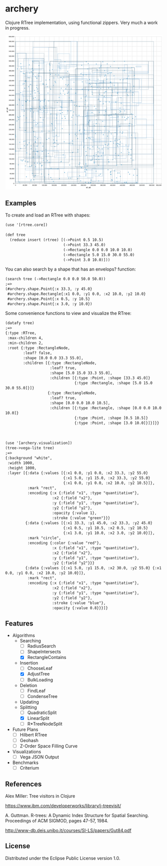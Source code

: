 # archery

Clojure RTree implementation, using functional zippers. Very much a work in progress.

<img src="https://raw.githubusercontent.com/chrisulloa/archery/master/doc/visualization%20(2).png" width="550">

## Examples
To create and load an RTree with shapes:
```
(use '[rtree.core])

(def tree
  (reduce insert (rtree) [(->Point 0.5 10.5)
                          (->Point 33.3 45.0)
                          (->Rectangle 0.0 0.0 10.0 10.0)
                          (->Rectangle 5.0 15.0 30.0 55.0)
                          (->Point 3.0 10.0)]))
```

You can also search by a shape that has an envelops? function:
```
(search tree (->Rectangle 0.0 0.0 50.0 50.0))
;=>
(#archery.shape.Point{:x 33.3, :y 45.0}
 #archery.shape.Rectangle{:x1 0.0, :y1 0.0, :x2 10.0, :y2 10.0}
 #archery.shape.Point{:x 0.5, :y 10.5}
 #archery.shape.Point{:x 3.0, :y 10.0})
```

Some convenience functions to view and visualize the RTree:
```
(datafy tree)
;=>
{:type :RTree,
 :max-children 4,
 :min-children 2,
 :root {:type :RectangleNode,
        :leaf? false,
        :shape [0.0 0.0 33.3 55.0],
        :children [{:type :RectangleNode,
                    :leaf? true,
                    :shape [5.0 15.0 33.3 55.0],
                    :children [{:type :Point, :shape [33.3 45.0]}
                               {:type :Rectangle, :shape [5.0 15.0 30.0 55.0]}]}
                   {:type :RectangleNode,
                    :leaf? true,
                    :shape [0.0 0.0 10.0 10.5],
                    :children [{:type :Rectangle, :shape [0.0 0.0 10.0 10.0]}
                               {:type :Point, :shape [0.5 10.5]}
                               {:type :Point, :shape [3.0 10.0]}]}]}}
                               

 
(use '[archery.visualization])
(tree->vega-lite tree)
;=>
{:background "white",
 :width 1000,
 :height 1000,
 :layer [{:data {:values [{:x1 0.0, :y1 0.0, :x2 33.3, :y2 55.0}
                          {:x1 5.0, :y1 15.0, :x2 33.3, :y2 55.0}
                          {:x1 0.0, :y1 0.0, :x2 10.0, :y2 10.5}]},
          :mark "rect",
          :encoding {:x {:field "x1", :type "quantitative"},
                     :x2 {:field "x2"},
                     :y {:field "y1", :type "quantitative"},
                     :y2 {:field "y2"},
                     :opacity {:value 1},
                     :stroke {:value "green"}}}
         {:data {:values [{:x1 33.3, :y1 45.0, :x2 33.3, :y2 45.0}
                          {:x1 0.5, :y1 10.5, :x2 0.5, :y2 10.5}
                          {:x1 3.0, :y1 10.0, :x2 3.0, :y2 10.0}]},
          :mark "circle",
          :encoding {:color {:value "red"},
                     :x {:field "x1", :type "quantitative"},
                     :x2 {:field "x2"},
                     :y {:field "y1", :type "quantitative"},
                     :y2 {:field "y2"}}}
         {:data {:values [{:x1 5.0, :y1 15.0, :x2 30.0, :y2 55.0} {:x1 0.0, :y1 0.0, :x2 10.0, :y2 10.0}]},
          :mark "rect",
          :encoding {:x {:field "x1", :type "quantitative"},
                     :x2 {:field "x2"},
                     :y {:field "y1", :type "quantitative"},
                     :y2 {:field "y2"},
                     :stroke {:value "blue"},
                     :opacity {:value 0.8}}}]}
```

## Features

* Algorithms
  * Searching
    - [ ] RadiusSearch
    - [ ] ShapeIntersects
    - [x] RectangleContains
  * Insertion
    - [ ] ChooseLeaf
    - [x] AdjustTree
    - [ ] BulkLoading
  * Deletion
    - [ ] FindLeaf
    - [ ] CondenseTree
  * Updating
  * Splitting
    - [ ] QuadraticSplit
    - [x] LinearSplit
    - [ ] R\*TreeNodeSplit
* Future Plans
   - [ ] Hilbert RTree
   - [ ] Geohash
   - [ ] Z-Order Space Filling Curve
* Visualizations
  - [ ] Vega JSON Output
* Benchmarks
  - [ ] Criterium

## References
Alex Miller: Tree visitors in Clojure

https://www.ibm.com/developerworks/library/j-treevisit/

A. Guttman. R-trees: A Dynamic Index Structure for Spatial Searching. Proceedings of ACM SIGMOD, pages 47-57, 1984.

http://www-db.deis.unibo.it/courses/SI-LS/papers/Gut84.pdf

## License

Distributed under the Eclipse Public License version 1.0.
